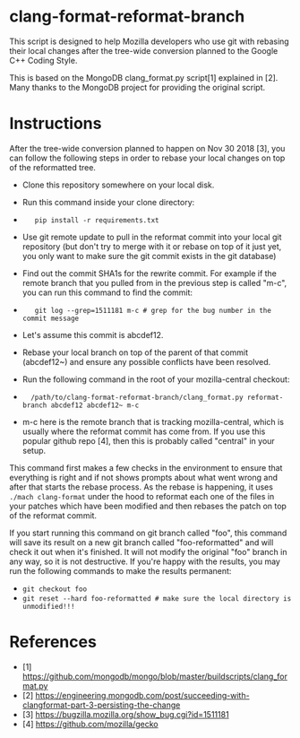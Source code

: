 clang-format-reformat-branch
============================

This script is designed to help Mozilla developers who use git with rebasing
their local changes after the tree-wide conversion planned to the Google C++
Coding Style.

This is based on the MongoDB clang_format.py script[1] explained in [2].  Many
thanks to the MongoDB project for providing the original script.

Instructions
============

After the tree-wide conversion planned to happen on Nov 30 2018 [3], you can
follow the following steps in order to rebase your local changes on top of the
reformatted tree.

  * Clone this repository somewhere on your local disk.
  * Run this command inside your clone directory:

  * `   pip install -r requirements.txt`

  * Use git remote update to pull in the reformat commit into your local git
    repository (but don't try to merge with it or rebase on top of it just
    yet, you only want to make sure the git commit exists in the git database)
  * Find out the commit SHA1s for the rewrite commit.  For example if the
    remote branch that you pulled from in the previous step is called "m-c",
    you can run this command to find the commit:

  * `   git log --grep=1511181 m-c # grep for the bug number in the commit message`
    
  * Let's assume this commit is abcdef12.
  * Rebase your local branch on top of the parent of that commit (abcdef12~)
    and ensure any possible conflicts have been resolved.
  * Run the following command in the root of your mozilla-central checkout:
    
  * `  /path/to/clang-format-reformat-branch/clang_format.py reformat-branch abcdef12 abcdef12~ m-c`

  * m-c here is the remote branch that is tracking mozilla-central, which is
    usually where the reformat commit has come from.  If you use this popular
    github repo [4], then this is probably called "central" in your setup.

This command first makes a few checks in the environment to ensure that everything
is right and if not shows prompts about what went wrong and after that starts
the rebase process.  As the rebase is happening, it uses `./mach clang-format`
under the hood to reformat each one of the files in your patches which have
been modified and then rebases the patch on top of the reformat commit.

If you start running this command on git branch called "foo", this command will
save its result on a new git branch called "foo-reformatted" and will check
it out when it's finished.  It will not modify the original "foo" branch in any
way, so it is not destructive.  If you're happy with the results, you may run
the following commands to make the results permanent:

  * `git checkout foo`
  * `git reset --hard foo-reformatted # make sure the local directory is unmodified!!!`


References
==========

* [1] https://github.com/mongodb/mongo/blob/master/buildscripts/clang_format.py
* [2] https://engineering.mongodb.com/post/succeeding-with-clangformat-part-3-persisting-the-change
* [3] https://bugzilla.mozilla.org/show_bug.cgi?id=1511181
* [4] https://github.com/mozilla/gecko
